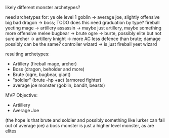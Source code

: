 likely different monster archetypes?

need archetypes for:
ye ole level 1 goblin -> average joe, slightly offensive
big bad dragon -> boss; TODO does this need graduation by type?
fireball yeeting mage -> artillery
assassin -> maybe just artillery, maybe something more offensive melee
bugbear -> brute
ogre -> burte, possibly elite but not sure
archer -> artillery
knight -> more AC less defence than brute; damage possibly can be the same?
controller wizard -> is just fireball yeet wizard


resulting archetypes:
- Artillery (fireball mage, archer)
- Boss (dragon, beholder and more)
- Brute (ogre, bugbear, giant)
- "soldier" (brute -hp +ac) (armored fighter)
- average joe monster (goblin, bandit, beasts)

MVP Objective:
- Artiillery
- Average Joe

(the hope is that brute and soldier and possibly something like lurker can fall out of average joe)
a boss monster is just a higher level monster, as are elites